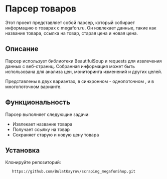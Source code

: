 # Парсер товаров

Этот проект представляет собой парсер, который собирает информацию о товарах с megafon.ru. Он извлекает данные, такие как название товара, ссылка на товар, старая цена и новая цена.

## Описание

Парсер использует библиотеки BeautifulSoup и requests для извлечения данных с веб-страниц. Собранная информация может быть использована для анализа цен, мониторинга изменений и других целей.

Представлены в двух вариантах, в синхронном - однопоточном , и в многопоточном варианте.

## Функциональность

Парсер выполняет следующие задачи:
- Извлекает название товара
- Получает ссылку на товар
- Сохраняет старую и новую цену товара

## Установка

Клонируйте репозиторий:
   ```bash
      https://github.com/BulatKayrov/scraping_megafonShop.git

